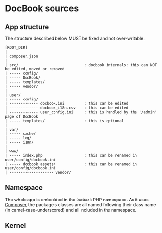 DocBook sources
===============


App structure
-------------

The structure described below MUST be fixed and not over-writable:

    [ROOT_DIR]
    |
    | composer.json
    |
    | src/                              : docbook internals: this can NOT be edited, moved or removed
    | ----- config/
    | ----- DocBook/
    | ----- templates/
    | ----- vendor/
    |
    | user/
    | ----- config/
    | ------------- docbook.ini         : this can be edited
    | ------------- docbook_i18n.csv    : this can be edited
    | ------------- user_config.ini     : this is handled by the '/admin' page of DocBook
    | ----- templates/                  : this is optional
    |
    | var/
    | ----- cache/
    | ----- log/
    | ----- i18n/
    |
    | www/
    | ----- index.php                   : this can be renamed in user/config/docbook.ini
    | ----- docbook_assets/             : this can be renamed in user/config/docbook.ini
    | -------------------- vendor/


Namespace
---------

The whole app is embedded in the `DocBook` PHP namespace. As it uses [Composer](http://getcomposer.com/),
the package's classes are all named following their class name (in camel-case-underscored) 
and all included in the namespace.


Kernel
------

